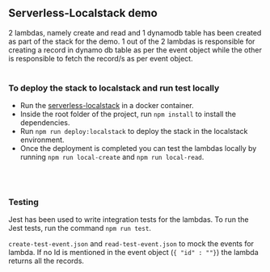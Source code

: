 ## Serverless-Localstack demo
2 lambdas, namely create and read and 1 dynamodb table has been created as part of the stack for the demo. 1 out of the 2 lambdas is responsible for creating a record in dynamo db table as per the event object while the other is responsible to fetch the record/s as per event object. <br><br>

### To deploy the stack to localstack and run test locally

- Run the [serverless-localstack](https://github.com/localstack/serverless-localstack) in a docker container.
- Inside the root folder of the project, run ```npm install``` to install the dependencies.
- Run ```npm run deploy:localstack``` to deploy the stack in the localstack environment.
- Once the deployment is completed you can test the lambdas locally by running ```npm run local-create``` and ```npm run local-read```.

<br><br>

### Testing
Jest has been used to write integration tests for the lambdas. To run the Jest tests, run the command ```npm run test```. <br>

```create-test-event.json``` and ```read-test-event.json``` to mock the events for lambda. If no Id is mentioned in the event object (``{ "id" : ""}``) the lambda returns all the records.

